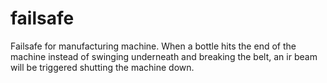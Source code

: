 # failsafe
Failsafe for manufacturing machine. When a bottle hits the end of the machine instead of swinging underneath and breaking the belt, an ir beam will be triggered shutting the machine down.
